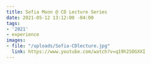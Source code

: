 ```yaml
---
title: Sofia Moon @ CD Lecture Series
date: 2021-05-12 13:12:00 -04:00
tags:
- '2021'
- experience
images:
- file: "/uploads/Sofia-CDlecture.jpg"
  link: https://www.youtube.com/watch?v=q19h2SOGXXI
---
```



